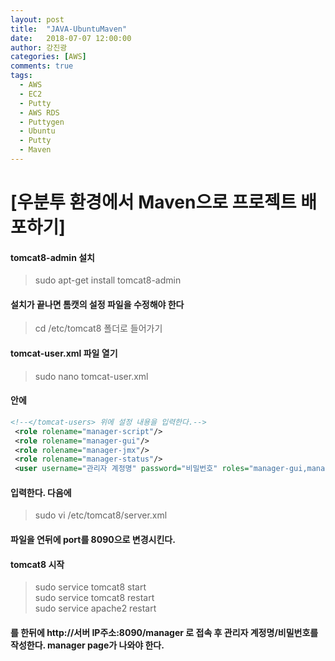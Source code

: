```yaml
---
layout: post
title:  "JAVA-UbuntuMaven"
date:   2018-07-07 12:00:00
author: 강진광
categories: [AWS]
comments: true
tags:
  - AWS
  - EC2
  - Putty
  - AWS RDS
  - Puttygen
  - Ubuntu
  - Putty
  - Maven
---
```

# [우분투 환경에서 Maven으로 프로젝트 배포하기]

#### tomcat8-admin 설치
> sudo apt-get install tomcat8-admin

#### 설치가 끝나면 톰캣의 설정 파일을 수정해야 한다
> cd /etc/tomcat8 폴더로 들어가기

#### tomcat-user.xml 파일 열기
> sudo nano tomcat-user.xml
#### 안에 

~~~xml
<!--</tomcat-users> 위에 설정 내용을 입력한다.-->
 <role rolename="manager-script"/>
 <role rolename="manager-gui"/>
 <role rolename="manager-jmx"/>
 <role rolename="manager-status"/>
 <user username="관리자 계정명" password="비밀번호" roles="manager-gui,manager-script,manager-status,manager-jmx"/>
~~~

#### 입력한다. 다음에
>sudo vi /etc/tomcat8/server.xml
#### 파일을 연뒤에 port를 8090으로 변경시킨다.
#### tomcat8 시작 
> sudo service tomcat8 start<br>
> sudo service tomcat8 restart<br>
> sudo service apache2 restart
#### 를 한뒤에 http://서버 IP주소:8090/manager 로 접속 후 관리자 계정명/비밀번호를 작성한다. manager page가 나와야 한다.

